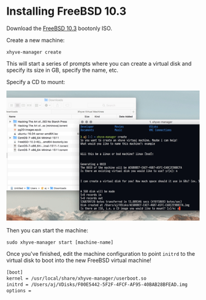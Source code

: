# Installing FreeBSD 10.3

Download the [FreeBSD 10.3](ftp://ftp.freebsd.org/pub/FreeBSD/releases/amd64/amd64/ISO-IMAGES/10.1/) bootonly ISO.

Create a new machine:

``` shell 
xhyve-manager create
```

This will start a series of prompts where you can create a virtual disk and specify its size in GB, specify the name, etc.

Specify a CD to mount:

![CD](/images/draganddrop.gif)

Then you can start the machine:

``` shell
sudo xhyve-manager start [machine-name]
```

Once you've finished, edit the machine configuration to point `initrd` to the virtual disk to boot into the new FreeBSD virtual machine!

``` apacheconf
[boot]
kernel = /usr/local/share/xhyve-manager/userboot.so
initrd = /Users/aj/VDisks/F00E5442-5F2F-4FCF-AF95-40BAB28BFEAD.img
options =
```


